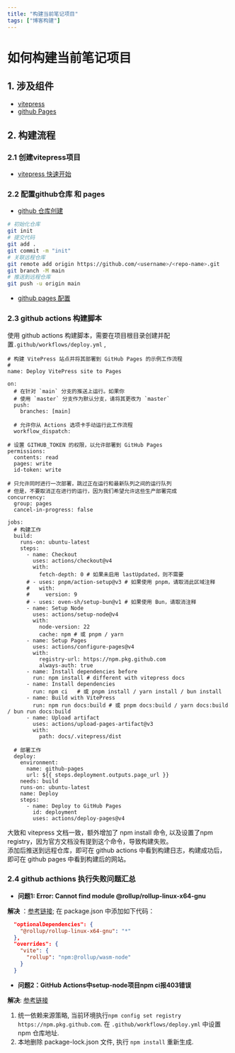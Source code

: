 ```yaml
---
title: "构建当前笔记项目"
tags: ["博客构建"]
---
```

# 如何构建当前笔记项目

## 1. 涉及组件
- [vitepress](tps://vitepress.dev/)
- [github Pages](https://docs.github.com/en/pages)


## 2. 构建流程

### 2.1 创建vitepress项目

- [vitepress 快速开始](https://vitepress.dev/zh/guide/getting-started)

### 2.2 配置github仓库 和 pages

- [github 仓库创建](https://docs.github.com/en/repositories/creating-and-managing-repositories/creating-a-new-repository)

```bash
# 初始化仓库
git init
# 提交代码
git add .
git commit -m "init"
# 关联远程仓库
git remote add origin https://github.com/<username>/<repo-name>.git
git branch -M main
# 推送到远程仓库
git push -u origin main
```
- [github pages 配置](https://docs.github.com/en/pages/getting-started-with-github-pages/creating-a-github-pages-site)

### 2.3 github actions 构建脚本

使用 github actions 构建脚本，需要在项目根目录创建并配置`.github/workflows/deploy.yml` ,   
```yaml{46-50}
# 构建 VitePress 站点并将其部署到 GitHub Pages 的示例工作流程
#
name: Deploy VitePress site to Pages

on:
  # 在针对 `main` 分支的推送上运行。如果你
  # 使用 `master` 分支作为默认分支，请将其更改为 `master`
  push:
    branches: [main]

  # 允许你从 Actions 选项卡手动运行此工作流程
  workflow_dispatch:

# 设置 GITHUB_TOKEN 的权限，以允许部署到 GitHub Pages
permissions:
  contents: read
  pages: write
  id-token: write

# 只允许同时进行一次部署，跳过正在运行和最新队列之间的运行队列
# 但是，不要取消正在进行的运行，因为我们希望允许这些生产部署完成
concurrency:
  group: pages
  cancel-in-progress: false

jobs:
  # 构建工作
  build:
    runs-on: ubuntu-latest
    steps:
      - name: Checkout
        uses: actions/checkout@v4
        with:
          fetch-depth: 0 # 如果未启用 lastUpdated，则不需要
      # - uses: pnpm/action-setup@v3 # 如果使用 pnpm，请取消此区域注释
      #   with:
      #     version: 9
      # - uses: oven-sh/setup-bun@v1 # 如果使用 Bun，请取消注释
      - name: Setup Node
        uses: actions/setup-node@v4
        with:
          node-version: 22
          cache: npm # 或 pnpm / yarn
      - name: Setup Pages
        uses: actions/configure-pages@v4
        with:
          registry-url: https://npm.pkg.github.com
          always-auth: true
      - name: Install dependencies before
        run: npm install # different with vitepress docs
      - name: Install dependencies
        run: npm ci   # 或 pnpm install / yarn install / bun install
      - name: Build with VitePress
        run: npm run docs:build # 或 pnpm docs:build / yarn docs:build / bun run docs:build
      - name: Upload artifact
        uses: actions/upload-pages-artifact@v3
        with:
          path: docs/.vitepress/dist

  # 部署工作
  deploy:
    environment:
      name: github-pages
      url: ${{ steps.deployment.outputs.page_url }}
    needs: build
    runs-on: ubuntu-latest
    name: Deploy
    steps:
      - name: Deploy to GitHub Pages
        id: deployment
        uses: actions/deploy-pages@v4
```
大致和 vitepress 文档一致，额外增加了 npm install 命令, 以及设置了npm registry，因为官方文档没有提到这个命令，导致构建失败。  
添加后推送到远程仓库，即可在 github actions 中看到构建日志，构建成功后，即可在 github pages 中看到构建后的网站。

### 2.4 github acthions 执行失败问题汇总

- **问题1: Error: Cannot find module @rollup/rollup-linux-x64-gnu**

**解决** ：[参考链接](https://blog.csdn.net/weixin_45012973/article/details/144199095); 在 package.json 中添加如下代码：
```json
  "optionalDependencies": {
    "@rollup/rollup-linux-x64-gnu": "*"
  },
  "overrides": {
    "vite": {
      "rollup": "npm:@rollup/wasm-node"
    }
  }
```

- **问题2：GitHub Actions中setup-node项目npm ci报403错误**

**解决**: [参考链接](https://blog.gitcode.com/620ffa2fdcc4800e72a6e8d36f8cbe6d.html)   
1. 统一依赖来源策略, 当前环境执行`npm config set registry https://npm.pkg.github.com`. 在 `.github/workflows/deploy.yml` 中设置 npm 仓库地址.  
2. 本地删除 package-lock.json 文件, 执行 `npm install` 重新生成.







